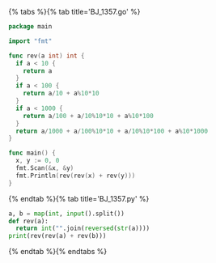 {% tabs %}{% tab title='BJ_1357.go' %}

```go
package main

import "fmt"

func rev(a int) int {
  if a < 10 {
    return a
  }
  if a < 100 {
    return a/10 + a%10*10
  }
  if a < 1000 {
    return a/100 + a/10%10*10 + a%10*100
  }
  return a/1000 + a/100%10*10 + a/10%10*100 + a%10*1000
}

func main() {
  x, y := 0, 0
  fmt.Scan(&x, &y)
  fmt.Println(rev(rev(x) + rev(y)))
}
```

{% endtab %}{% tab title='BJ_1357.py' %}

```py
a, b = map(int, input().split())
def rev(a):
  return int("".join(reversed(str(a))))
print(rev(rev(a) + rev(b)))
```

{% endtab %}{% endtabs %}
